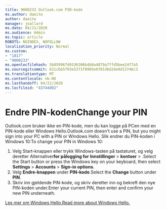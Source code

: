 ```yaml
---
title: 9000233 Outlook.com PIN-kode
ms.author: daeite
author: daeite
manager: joallard
ms.date: 04/21/2020
ms.audience: Admin
ms.topic: article
ROBOTS: NOINDEX, NOFOLLOW
localization_priority: Normal
ms.custom:
- "1817"
- "9000233"
ms.openlocfilehash: 5b859967d9336306b4b0a4879a7ffd5bee24f7a5
ms.sourcegitcommit: 631cbb5f03e5371f0995e976536d24e9d13746c3
ms.translationtype: MT
ms.contentlocale: nb-NO
ms.lasthandoff: 04/22/2020
ms.locfileid: "43744892"
---
```

# <a name="change-your-pin"></a><span data-ttu-id="f1405-102">Endre PIN-koden</span><span class="sxs-lookup"><span data-stu-id="f1405-102">Change your PIN</span></span>

<span data-ttu-id="f1405-103">Outlook.com bruker ikke en PIN-kode, men du kan logge på PCen med en PIN-kode eller Windows Hello.</span><span class="sxs-lookup"><span data-stu-id="f1405-103">Outlook.com doesn't use a PIN, but you might sign into your PC with a PIN or Windows Hello.</span></span> <span data-ttu-id="f1405-104">Slik endrer du PIN-koden i Windows 10:</span><span class="sxs-lookup"><span data-stu-id="f1405-104">To change your PIN in Windows 10:</span></span>

1. <span data-ttu-id="f1405-105">Velg Start-knappen eller trykk Windows-tasten på tastaturet, og velg deretter Alternativer**for pålogging for** **Innstillinger** > **kontoer** > .</span><span class="sxs-lookup"><span data-stu-id="f1405-105">Select the Start button or press the Windows key on your keyboard, then select **Settings** > **Accounts** > **Sign-in options**.</span></span>
2. <span data-ttu-id="f1405-106">Velg **Endre-knappen** under **PIN-kode**.</span><span class="sxs-lookup"><span data-stu-id="f1405-106">Select the **Change** button under **PIN**.</span></span>
3. <span data-ttu-id="f1405-107">Skriv inn gjeldende PIN-kode, og skriv deretter inn og bekreft den nye PIN-koden under.</span><span class="sxs-lookup"><span data-stu-id="f1405-107">Enter your current PIN, then enter and confirm your new PIN underneath.</span></span>

[<span data-ttu-id="f1405-108">Les mer om Windows Hello.</span><span class="sxs-lookup"><span data-stu-id="f1405-108">Read more about Windows Hello.</span></span>](https://support.microsoft.com/help/17215/)
